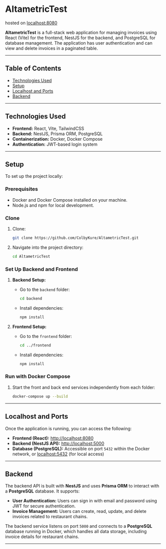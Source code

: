 # AltametricTest 

hosted on [localhost:8080](http://localhost:8080)

**AltametricTest** is a full-stack web application for managing invoices using React (Vite) for the frontend, NestJS for the backend, and PostgreSQL for database management. The application has user authentication and can view and delete invoices in a paginated table.

---

## Table of Contents

- [Technologies Used](#technologies-used)
- [Setup](#setup)
- [Localhost and Ports](#localhost-and-ports)
- [Backend](#backend)

---


## Technologies Used

- **Frontend:** React, Vite, TailwindCSS
- **Backend:** NestJS, Prisma ORM, PostgreSQL
- **Containerization:** Docker, Docker Compose
- **Authentication:** JWT-based login system

---

## Setup

To set up the project locally:

### Prerequisites

- Docker and Docker Compose installed on your machine.
- Node.js and npm for local development.

### Clone

1. Clone:
    ```bash
    git clone https://github.com/ColbyKure/AltametricTest.git
    ```

2. Navigate into the project directory:
    ```bash
    cd AltametricTest
    ```

### Set Up Backend and Frontend

1. **Backend Setup:**
   - Go to the `backend` folder:
     ```bash
     cd backend
     ```

   - Install dependencies:
     ```bash
     npm install
     ```

2. **Frontend Setup:**
   - Go to the `frontend` folder:
     ```bash
     cd ../frontend
     ```

   - Install dependencies:
     ```bash
     npm install
     ```

### Run with Docker Compose

1. Start the front and back end services independently from each folder:
    ```bash
    docker-compose up --build
    ```

---

## Localhost and Ports

Once the application is running, you can access the following:

- **Frontend (React):** [http://localhost:8080](http://localhost:8080)  
- **Backend (NestJS API):** [http://localhost:5000](http://localhost:5000)  
- **Database (PostgreSQL):** Accessible on port `5432` within the Docker network, or [localhost:5432](localhost:5432) (for local access)  

---

## Backend

The backend API is built with **NestJS** and uses **Prisma ORM** to interact with a **PostgreSQL** database. It supports:

- **User Authentication:** Users can sign in with email and password using JWT for secure authentication.
- **Invoice Management:** Users can create, read, update, and delete invoices related to restaurant chains.

The backend service listens on port `5000` and connects to a **PostgreSQL** database running in Docker, which handles all data storage, including invoice details for restaurant chains.

---
